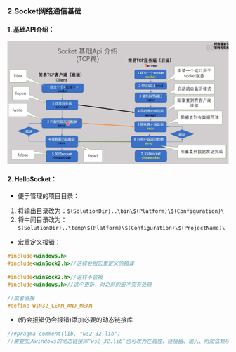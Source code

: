 ### 2.Socket网络通信基础   
#### 1. 基础API介绍：
![SocketBaseAPI](images/SocketBaseAPI.png)
#### 2. HelloSocket：
+ 便于管理的项目目录：
1. 将输出目录改为：```$(SolutionDir)..\bin\$(Platform)\$(Configuration)\```
1. 将中间目录改为：```$(SolutionDir)..\temp\$(Platform)\$(Configuration)\$(ProjectName)\```
+ 宏重定义报错：
```c
#include<windows.h>
#include<winSock2.h>//这样会报宏重定义的错误
```
```c
#include<winSock2.h>//这样不会报
#include<windows.h>//这个更新，对之前的宏冲突有处理
```    
```c 
//或者直接
#define WIN32_LEAN_AND_MEAN 
```
+ (仍会报错仍会报错)添加必要的动态链接库

```c
//#pragma comment(lib, "ws2_32.lib")
//需要加入windows的动态链接库“ws2_32.lib”也可改为在属性、链接器、输入、附加依赖项、增加此lib
```

